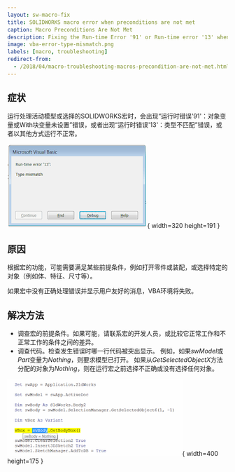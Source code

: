 ```yaml
---
layout: sw-macro-fix
title: SOLIDWORKS macro error when preconditions are not met
caption: Macro Preconditions Are Not Met
description: Fixing the Run-time Error '91' or Run-time error '13' when running the macro
image: vba-error-type-mismatch.png
labels: [macro, troubleshooting]
redirect-from:
  - /2018/04/macro-troubleshooting-macros-precondition-are-not-met.html
---
```


## 症状

运行处理活动模型或选择的SOLIDWORKS宏时，会出现“运行时错误'91'：对象变量或With块变量未设置”错误，或者出现“运行时错误'13'：类型不匹配”错误，或者以其他方式运行不正常。

!['运行时错误'13'：类型不匹配'错误时运行宏](vba-error-type-mismatch.png){ width=320 height=191 }

## 原因

根据宏的功能，可能需要满足某些前提条件，例如打开零件或装配，或选择特定的对象（例如体、特征、尺寸等）。

如果宏中没有正确处理错误并显示用户友好的消息，VBA环境将失败。

## 解决方法

* 调查宏的前提条件。如果可能，请联系宏的开发人员，或比较它正常工作和不正常工作的条件之间的差异。
* 调查代码。检查发生错误时哪一行代码被突出显示。
例如，如果*swModel*或*Part*变量为*Nothing*，则要求模型已打开。
如果从*GetSelectedObjectX*方法分配的对象为*Nothing*，则在运行宏之前选择不正确或没有选择任何对象。

![运行时工具提示显示指针为Nothing](sw-body-is-nothing.png){ width=400 height=175 }